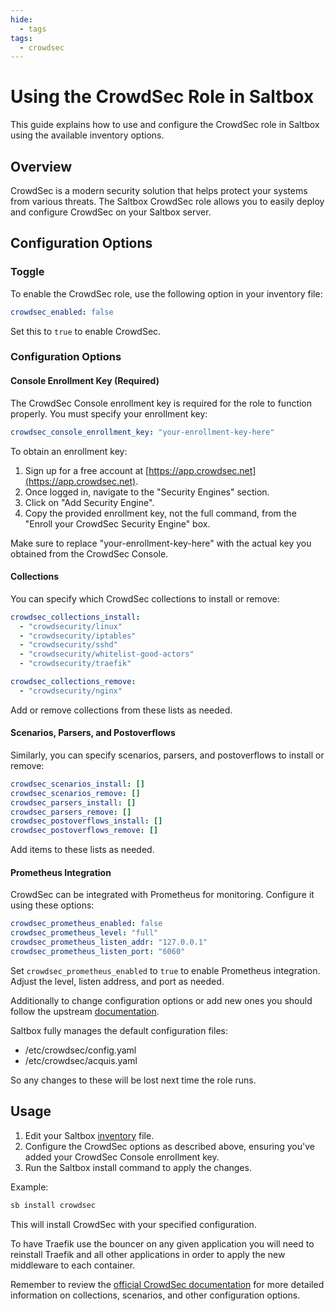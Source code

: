 ```yaml
---
hide:
  - tags
tags:
  - crowdsec
---
```


# Using the CrowdSec Role in Saltbox

This guide explains how to use and configure the CrowdSec role in Saltbox using the available inventory options.

## Overview

CrowdSec is a modern security solution that helps protect your systems from various threats. The Saltbox CrowdSec role allows you to easily deploy and configure CrowdSec on your Saltbox server.

## Configuration Options

### Toggle

To enable the CrowdSec role, use the following option in your inventory file:

```yaml
crowdsec_enabled: false
```

Set this to `true` to enable CrowdSec.

### Configuration Options

#### Console Enrollment Key (Required)

The CrowdSec Console enrollment key is required for the role to function properly. You must specify your enrollment key:

```yaml
crowdsec_console_enrollment_key: "your-enrollment-key-here"
```

To obtain an enrollment key:

1. Sign up for a free account at [https://app.crowdsec.net](https://app.crowdsec.net).
2. Once logged in, navigate to the "Security Engines" section.
3. Click on "Add Security Engine".
4. Copy the provided enrollment key, not the full command, from the "Enroll your CrowdSec Security Engine" box.

Make sure to replace "your-enrollment-key-here" with the actual key you obtained from the CrowdSec Console.

#### Collections

You can specify which CrowdSec collections to install or remove:

```yaml
crowdsec_collections_install:
  - "crowdsecurity/linux"
  - "crowdsecurity/iptables"
  - "crowdsecurity/sshd"
  - "crowdsecurity/whitelist-good-actors"
  - "crowdsecurity/traefik"

crowdsec_collections_remove:
  - "crowdsecurity/nginx"
```

Add or remove collections from these lists as needed.

#### Scenarios, Parsers, and Postoverflows

Similarly, you can specify scenarios, parsers, and postoverflows to install or remove:

```yaml
crowdsec_scenarios_install: []
crowdsec_scenarios_remove: []
crowdsec_parsers_install: []
crowdsec_parsers_remove: []
crowdsec_postoverflows_install: []
crowdsec_postoverflows_remove: []
```

Add items to these lists as needed.

#### Prometheus Integration

CrowdSec can be integrated with Prometheus for monitoring. Configure it using these options:

```yaml
crowdsec_prometheus_enabled: false
crowdsec_prometheus_level: "full"
crowdsec_prometheus_listen_addr: "127.0.0.1"
crowdsec_prometheus_listen_port: "6060"
```

Set `crowdsec_prometheus_enabled` to `true` to enable Prometheus integration. Adjust the level, listen address, and port as needed.

Additionally to change configuration options or add new ones you should follow the upstream [documentation](https://docs.crowdsec.net/docs/next/configuration/crowdsec_configuration/#overriding-values).

Saltbox fully manages the default configuration files:

  - /etc/crowdsec/config.yaml
  - /etc/crowdsec/acquis.yaml

So any changes to these will be lost next time the role runs.

## Usage

1. Edit your Saltbox [inventory](../saltbox/inventory/index.md) file.
2. Configure the CrowdSec options as described above, ensuring you've added your CrowdSec Console enrollment key.
3. Run the Saltbox install command to apply the changes.

Example:

```bash
sb install crowdsec
```

This will install CrowdSec with your specified configuration.

To have Traefik use the bouncer on any given application you will need to reinstall Traefik and all other applications in order to apply the new middleware to each container.

Remember to review the [official CrowdSec documentation](https://docs.crowdsec.net/) for more detailed information on collections, scenarios, and other configuration options.
